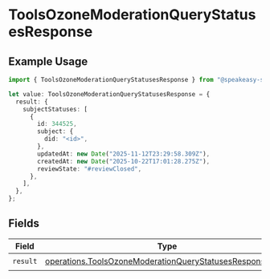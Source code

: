 # ToolsOzoneModerationQueryStatusesResponse

## Example Usage

```typescript
import { ToolsOzoneModerationQueryStatusesResponse } from "@speakeasy-sdks/bluesky/models/operations";

let value: ToolsOzoneModerationQueryStatusesResponse = {
  result: {
    subjectStatuses: [
      {
        id: 344525,
        subject: {
          did: "<id>",
        },
        updatedAt: new Date("2025-11-12T23:29:58.309Z"),
        createdAt: new Date("2025-10-22T17:01:28.275Z"),
        reviewState: "#reviewClosed",
      },
    ],
  },
};
```

## Fields

| Field                                                                                                                                | Type                                                                                                                                 | Required                                                                                                                             | Description                                                                                                                          |
| ------------------------------------------------------------------------------------------------------------------------------------ | ------------------------------------------------------------------------------------------------------------------------------------ | ------------------------------------------------------------------------------------------------------------------------------------ | ------------------------------------------------------------------------------------------------------------------------------------ |
| `result`                                                                                                                             | [operations.ToolsOzoneModerationQueryStatusesResponseBody](../../models/operations/toolsozonemoderationquerystatusesresponsebody.md) | :heavy_check_mark:                                                                                                                   | N/A                                                                                                                                  |